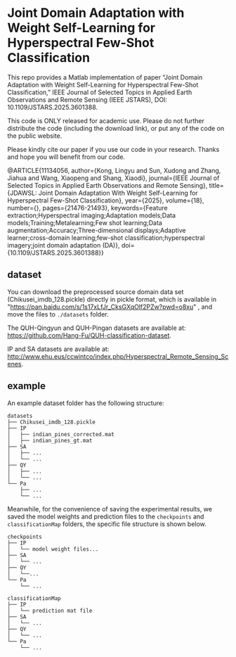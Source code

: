 # Joint Domain Adaptation with Weight Self-Learning for Hyperspectral Few-Shot Classification

This repo provides a Matlab implementation of paper “Joint Domain Adaptation with Weight Self-Learning for Hyperspectral Few-Shot Classification,” IEEE Journal of Selected Topics in Applied Earth Observations and Remote Sensing (IEEE JSTARS), DOI: 10.1109/JSTARS.2025.3601388.

This code is ONLY released for academic use. Please do not further distribute the code (including the download link), or put any of the code on the public website.

Please kindly cite our paper if you use our code in your research. Thanks and hope you will benefit from our code.

@ARTICLE{11134056, author={Kong, Lingyu and Sun, Xudong and Zhang, Jiahua and Wang, Xiaopeng and Shang, Xiaodi}, journal={IEEE Journal of Selected Topics in Applied Earth Observations and Remote Sensing}, title={JDAWSL: Joint Domain Adaptation With Weight Self-Learning for Hyperspectral Few-Shot Classification}, year={2025}, volume={18}, number={}, pages={21476-21493}, keywords={Feature extraction;Hyperspectral imaging;Adaptation models;Data models;Training;Metalearning;Few shot learning;Data augmentation;Accuracy;Three-dimensional displays;Adaptive learner;cross-domain learning;few-shot classification;hyperspectral imagery;joint domain adaptation (DA)}, doi={10.1109/JSTARS.2025.3601388}}

## dataset

You can download the preprocessed source domain data set (Chikusei_imdb_128.pickle) directly in pickle format, which is available in "https://pan.baidu.com/s/1s17xLfJr_CksGXqOlf2PZw?pwd=o8xu" , and move the files to `./datasets` folder.

The QUH-Qingyun and QUH-Pingan datasets are available at: https://github.com/Hang-Fu/QUH-classification-dataset.

IP and SA datasets are available at: http://www.ehu.eus/ccwintco/index.php/Hyperspectral_Remote_Sensing_Scenes.

## example

An example dataset folder has the following structure:
```
datasets
├── Chikusei_imdb_128.pickle
├── IP
│   ├── indian_pines_corrected.mat
│   ├── indian_pines_gt.mat
├── SA
│   ├── ...
│   └── ...
├── QY
│   ├── ...
│   └── ...
└── Pa
    ├── ...
    └── ...
```

Meanwhile, for the convenience of saving the experimental results, we saved the model weights and prediction files to the `checkpoints` and `classificationMap` folders, the specific file structure is shown below.

```
checkpoints
├── IP
│   └── model weight files...
├── SA
│   └── ...
├── QY
│   └──...
└── Pa
    └── ...
    
classificationMap
├── IP
│   └── prediction mat file
├── SA
│   └── ...
├── QY
│   └── ...
└── Pa
    └── ...
```
